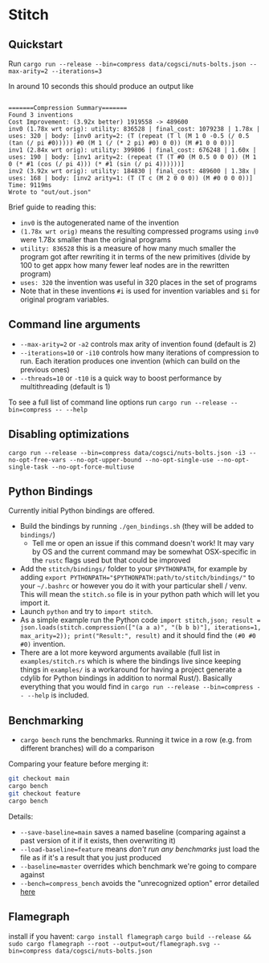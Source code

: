 <!-- # <img src="dream_egg.png" alt="egg of dreams" height="40" align="left"> DreamEgg -->

# Stitch

## Quickstart

Run `cargo run --release --bin=compress data/cogsci/nuts-bolts.json --max-arity=2 --iterations=3`

In around 10 seconds this should produce an output like

```

=======Compression Summary=======
Found 3 inventions
Cost Improvement: (3.92x better) 1919558 -> 489600
inv0 (1.78x wrt orig): utility: 836528 | final_cost: 1079238 | 1.78x | uses: 320 | body: [inv0 arity=2: (T (repeat (T l (M 1 0 -0.5 (/ 0.5 (tan (/ pi #0))))) #0 (M 1 (/ (* 2 pi) #0) 0 0)) (M #1 0 0 0))]
inv1 (2.84x wrt orig): utility: 399806 | final_cost: 676248 | 1.60x | uses: 190 | body: [inv1 arity=2: (repeat (T (T #0 (M 0.5 0 0 0)) (M 1 0 (* #1 (cos (/ pi 4))) (* #1 (sin (/ pi 4))))))]
inv2 (3.92x wrt orig): utility: 184830 | final_cost: 489600 | 1.38x | uses: 168 | body: [inv2 arity=1: (T (T c (M 2 0 0 0)) (M #0 0 0 0))]
Time: 9119ms
Wrote to "out/out.json"
```

Brief guide to reading this:

- `inv0` is the autogenerated name of the invention
- `(1.78x wrt orig)` means the resulting compressed programs using `inv0` were 1.78x smaller than the original programs
- `utility: 836528` this is a measure of how many much smaller the program got after rewriting it in terms of the new primitives (divide by 100 to get appx how  many fewer leaf nodes are in the rewritten program)
- `uses: 320` the invention was useful in 320 places in the set of programs
- Note that in these inventions `#i` is used for invention variables and `$i` for original program variables.

## Command line arguments

- `--max-arity=2` or `-a2` controls max arity of invention found (default is 2)
- `--iterations=10` or `-i10` controls how many iterations of compression to run. Each iteration produces one invention (which can build on the previous ones)
- `--threads=10` or `-t10` is a quick way to boost performance by multithreading (default is 1)

To see a full list of command line options run `cargo run --release --bin=compress -- --help`

## Disabling optimizations

`cargo run --release --bin=compress data/cogsci/nuts-bolts.json -i3 --no-opt-free-vars --no-opt-upper-bound --no-opt-single-use --no-opt-single-task --no-opt-force-multiuse`

## Python Bindings

Currently initial Python bindings are offered.
- Build the bindings by running `./gen_bindings.sh` (they will be added to `bindings/`)
  - Tell me or open an issue if this command doesn't work! It may vary by OS and the current command may be somewhat OSX-specific in the `rustc` flags used but that could be improved
- Add the `stitch/bindings/` folder to your `$PYTHONPATH`, for example by adding `export PYTHONPATH="$PYTHONPATH:path/to/stitch/bindings/"` to your  `~/.bashrc` or however you do it with your particular shell / venv. This will mean the `stitch.so` file is in your python path which will let you import it.
- Launch `python` and try to `import stitch`.
- As a simple example run the Python code `import stitch,json; result = json.loads(stitch.compression(["(a a a)", "(b b b)"], iterations=1, max_arity=2)); print("Result:", result)` and it should find the `(#0 #0 #0)` invention.
- There are a lot more keyword arguments available (full list in `examples/stitch.rs` which is where the bindings live since keeping things in `examples/` is a workaround for having a project generate a cdylib for Python bindings in addition to normal Rust/). Basically everything that you would find in  `cargo run --release --bin=compress -- --help` is included.

## Benchmarking

* `cargo bench` runs the benchmarks. Running it twice in a row (e.g. from different branches) will do a comparison

Comparing your feature before merging it:

```bash
git checkout main
cargo bench
git checkout feature
cargo bench
```

<!-- ```bash
git checkout main
cargo bench --bench=compress_bench -- --save-baseline=main
git checkout feature
cargo bench --bench=compress_bench -- --save-baseline=feature
cargo bench -- --load-baseline=feature --baseline=master
``` -->

Details:

- `--save-baseline=main` saves a named baseline (comparing against a past version of it if it exists, then overwriting it)
- `--load-baseline=feature` means *don't run any benchmarks* just load the file as if it's a result that you just produced
- `--baseline=master` overrides which benchmark we're going to compare against
- `--bench=compress_bench` avoids the "unrecognized option" error detailed [here](https://bheisler.github.io/criterion.rs/book/faq.html#cargo-bench-gives-unrecognized-option-errors-for-valid-command-line-options)

## Flamegraph

install if you havent: `cargo install flamegraph`
`cargo build --release && sudo cargo flamegraph --root --output=out/flamegraph.svg --bin=compress data/cogsci/nuts-bolts.json`
